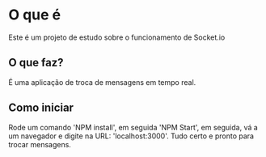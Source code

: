 # O que é 
Este é um projeto de estudo sobre o funcionamento de Socket.io

## O que faz?
É uma aplicação de troca de mensagens em tempo real.

## Como iniciar
Rode um comando 'NPM install', em seguida 'NPM Start', em seguida, vá a um navegador e digite na URL: 'localhost:3000'. Tudo certo e pronto para trocar mensagens.